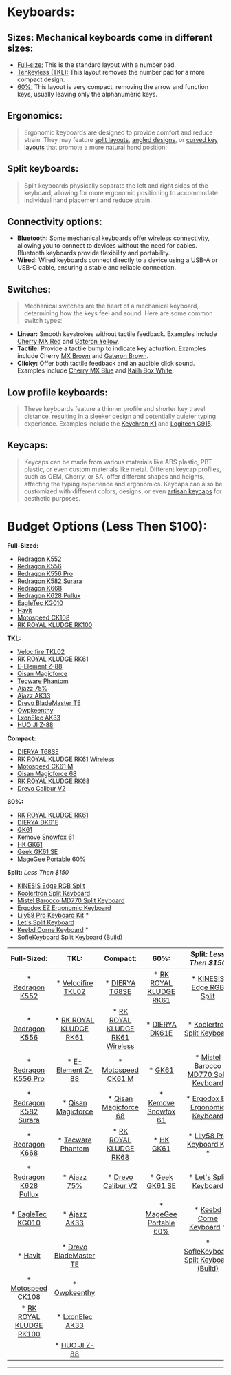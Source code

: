 # Keyboards:

## **Sizes: Mechanical keyboards come in different sizes:**
* [Full-size:](https://blog.wooting.nl/wp-content/uploads/2018/01/Full-size-keyboard-form-factor-min.png) This is the standard layout with a number pad.
* [Tenkeyless (TKL):](https://www.keebtalk.com/uploads/db8059/original/2X/6/6647610ebcb6b7f7028c3cca9e685a902e740c82.png) This layout removes the number pad for a more compact design.
* [60%:](https://www.keebtalk.com/uploads/db8059/original/1X/32e6dc25153a1cc2f4af3fbfca3d21f69aeb7173.png) This layout is very compact, removing the arrow and function keys, usually leaving only the alphanumeric keys.

## **Ergonomics:**
> Ergonomic keyboards are designed to provide comfort and reduce strain. They may feature [split layouts](https://external-content.duckduckgo.com/iu/?u=https%3A%2F%2Fvoltcave.com%2Fwp-content%2Fuploads%2F2020%2F04%2Fdantambok-superme-mechanical-keyboard.jpg&f=1&nofb=1&ipt=7db6e420911c128b97cab2f959ee324f849a2266c532341aa565288e14fb8ce8&ipo=images), [angled designs](https://external-content.duckduckgo.com/iu/?u=http%3A%2F%2Fwww.boundlessat.com%2Fcore%2Fmedia%2Fmedia.nl%3Fid%3D1195799%26c%3D1281905%26h%3D9adcffe9783e3e69ae8b&f=1&nofb=1&ipt=9f591fc76a8fd69684ef10b729f12a53646a06d4b8005a487a1e47ca070390a2&ipo=images), or [curved key layouts](https://external-content.duckduckgo.com/iu/?u=https%3A%2F%2Fbastardkb.com%2Fwp-content%2Fuploads%2F2021%2F04%2FIMG_0535_transparent-1024x768.png&f=1&nofb=1&ipt=50815142fafb81fe30c24901f38ef7d5a717e98a2943f5d8ff1e80f6a1744f3d&ipo=images) that promote a more natural hand position.

## **Split keyboards:**
> Split keyboards physically separate the left and right sides of the keyboard, allowing for more ergonomic positioning to accommodate individual hand placement and reduce strain.

## **Connectivity options:**
* __Bluetooth:__ Some mechanical keyboards offer wireless connectivity, allowing you to connect to devices without the need for cables. Bluetooth keyboards provide flexibility and portability.
* __Wired:__ Wired keyboards connect directly to a device using a USB-A or USB-C cable, ensuring a stable and reliable connection.

## **Switches:**
> Mechanical switches are the heart of a mechanical keyboard, determining how the keys feel and sound. Here are some common switch types:

* __Linear:__ Smooth keystrokes without tactile feedback. Examples include [Cherry MX Red](https://www.youtube.com/shorts/VWSCTktPIZ4) and [Gateron Yellow](https://www.youtube.com/shorts/9PxmoIKHGeg).
* __Tactile:__ Provide a tactile bump to indicate key actuation. Examples include Cherry [MX Brown](https://www.youtube.com/shorts/VWSCTktPIZ4) and [Gateron Brown](https://www.youtube.com/shorts/9PxmoIKHGeg).
* __Clicky:__ Offer both tactile feedback and an audible click sound. Examples include [Cherry MX Blue](https://www.youtube.com/shorts/VWSCTktPIZ4) and [Kailh Box White](https://www.youtube.com/shorts/KzxUIQKw9EI).

## **Low profile keyboards:**
> These keyboards feature a thinner profile and shorter key travel distance, resulting in a sleeker design and potentially quieter typing experience. Examples include the [Keychron K1](https://www.youtube.com/watch?v=mZuTxsJ7s1I) and [Logitech G915](https://www.youtube.com/watch?v=DvZQS0mMcVM).

## **Keycaps:**
> Keycaps can be made from various materials like ABS plastic, PBT plastic, or even custom materials like metal. Different keycap profiles, such as OEM, Cherry, or SA, offer different shapes and heights, affecting the typing experience and ergonomics. Keycaps can also be customized with different colors, designs, or even [artisan keycaps](https://external-content.duckduckgo.com/iu/?u=https%3A%2F%2Ffeedbeater.com%2Fwp-content%2Fuploads%2F2021%2F01%2Fimage2-1.jpg&f=1&nofb=1&ipt=114470442f2db3098640e5b061b7588789f21afc86f6cba9e3daa9814568c9f9&ipo=images) for aesthetic purposes.

# **Budget Options (Less Then $100):**

__Full-Sized:__
* [Redragon K552](https://a.co/d/6DwP73y)
* [Redragon K556](https://a.co/d/55Jo7Un)
* [Redragon K556 Pro](https://a.co/d/8f3WBTW)
* [Redragon K582 Surara](https://a.co/d/eanXJDG)
* [Redragon K668](https://a.co/d/ia9ZxBn)
* [Redragon K628 Pullux](https://a.co/d/i0jdu8d)
* [EagleTec KG010](https://a.co/d/fyEAVmH)
* [Havit](https://a.co/d/7xUsr7F)
* [Motospeed CK108](https://a.co/d/0prfwa6)
* [RK ROYAL KLUDGE RK100](https://a.co/d/flxLDBl)

__TKL:__
* [Velocifire TKL02](https://a.co/d/5eOm2C2)
* [RK ROYAL KLUDGE RK61](https://a.co/d/72kEROy)
* [E-Element Z-88](https://a.co/d/3l0Ozfi)
* [Qisan Magicforce](https://a.co/d/7PzxKuC)
* [Tecware Phantom](https://a.co/d/igkbdyz)
* [Ajazz 75%](https://a.co/d/4sGco3n)
* [Ajazz AK33](https://a.co/d/1sExAlJ)
* [Drevo BladeMaster TE](https://a.co/d/hEygw0T)
* [Owpkeenthy](https://a.co/d/jhW873r)
* [LxonElec AK33](https://a.co/d/iGT8g5o)
* [HUO JI Z-88](https://a.co/d/h0HQmzp)

__Compact:__
* [DIERYA T68SE](https://a.co/d/44TEndC)
* [RK ROYAL KLUDGE RK61 Wireless](https://a.co/d/iD5IK4z)
* [Motospeed CK61 M](https://a.co/d/2uffk4I)
* [Qisan Magicforce 68](https://a.co/d/7xiSWQo)
* [RK ROYAL KLUDGE RK68](https://a.co/d/fbfLtXW)
* [Drevo Calibur V2](https://a.co/d/7rPl2s1)

__60%:__
* [RK ROYAL KLUDGE RK61](https://a.co/d/31Z4tWm)
* [DIERYA DK61E](https://a.co/d/dbIaVCY)
* [GK61](https://a.co/d/2CNNqTr)
* [Kemove Snowfox 61](https://a.co/d/4yUrd1y)
* [HK GK61](https://a.co/d/ck2ikov)
* [Geek GK61 SE](https://a.co/d/7buPwza)
* [MageGee Portable 60%](https://a.co/d/ixJehxx)

__Split:__ *Less Then $150*
* [KINESIS Edge RGB Split](https://a.co/d/gq34hsr) 
* [Koolertron Split Keyboard](https://a.co/d/gYOvd4s)
* [Mistel Barocco MD770 Split Keyboard](http://mistelkeyboard.com/products/d11cf7a73da49468e2a530b4cf18e76c)
* [Ergodox EZ Ergonomic Keyboard](https://ergodox-ez.com)
* [Lily58 Pro Keyboard Kit](https://keebd.com/en-ca/products/lily58-pro-keyboard-kit) *
* [Let's Split Keyboard](https://mechboards.co.uk/products/lets-split-kit)
* [Keebd Corne Keyboard](https://keebd.com/en-us/products/corne-cherry-v3-rgb-keyboard-kit) * 
* [SofleKeyboard Split Keyboard (Build)](https://josefadamcik.github.io/SofleKeyboard/)

|                  **Full-Sized:**                  |                     **TKL:**                     |                        **Compact:**                       |                     **60%:**                     |                                          **Split: _Less Then $150_**                                         |
|:-------------------------------------------------:|:------------------------------------------------:|:---------------------------------------------------------:|:------------------------------------------------:|:------------------------------------------------------------------------------------------------------------:|
| * [Redragon K552](https://a.co/d/6DwP73y)         | * [Velocifire TKL02](https://a.co/d/5eOm2C2)     | * [DIERYA T68SE](https://a.co/d/44TEndC)                  | * [RK ROYAL KLUDGE RK61](https://a.co/d/31Z4tWm) | * [KINESIS Edge RGB Split](https://a.co/d/gq34hsr)                                                           |
| * [Redragon K556](https://a.co/d/55Jo7Un)         | * [RK ROYAL KLUDGE RK61](https://a.co/d/72kEROy) | * [RK ROYAL KLUDGE RK61 Wireless](https://a.co/d/iD5IK4z) | * [DIERYA DK61E](https://a.co/d/dbIaVCY)         | * [Koolertron Split Keyboard](https://a.co/d/gYOvd4s)                                                        |
| * [Redragon K556 Pro](https://a.co/d/8f3WBTW)     | * [E-Element Z-88](https://a.co/d/3l0Ozfi)       | * [Motospeed CK61 M](https://a.co/d/2uffk4I)              | * [GK61](https://a.co/d/2CNNqTr)                 | * [Mistel Barocco MD770 Split Keyboard](http://mistelkeyboard.com/products/d11cf7a73da49468e2a530b4cf18e76c) |
| * [Redragon K582 Surara](https://a.co/d/eanXJDG)  | * [Qisan Magicforce](https://a.co/d/7PzxKuC)     | * [Qisan Magicforce 68](https://a.co/d/7xiSWQo)           | * [Kemove Snowfox 61](https://a.co/d/4yUrd1y)    | * [Ergodox EZ Ergonomic Keyboard](https://ergodox-ez.com)                                                    |
| * [Redragon K668](https://a.co/d/ia9ZxBn)         | * [Tecware Phantom](https://a.co/d/igkbdyz)      | * [RK ROYAL KLUDGE RK68](https://a.co/d/fbfLtXW)          | * [HK GK61](https://a.co/d/ck2ikov)              | * [Lily58 Pro Keyboard Kit](https://keebd.com/en-ca/products/lily58-pro-keyboard-kit) *                      |
| * [Redragon K628 Pullux](https://a.co/d/i0jdu8d)  | * [Ajazz 75%](https://a.co/d/4sGco3n)            | * [Drevo Calibur V2](https://a.co/d/7rPl2s1)              | * [Geek GK61 SE](https://a.co/d/7buPwza)         | * [Let's Split Keyboard](https://mechboards.co.uk/products/lets-split-kit)                                   |
| * [EagleTec KG010](https://a.co/d/fyEAVmH)        | * [Ajazz AK33](https://a.co/d/1sExAlJ)           |                                                           | * [MageGee Portable 60%](https://a.co/d/ixJehxx) | * [Keebd Corne Keyboard](https://keebd.com/en-us/products/corne-cherry-v3-rgb-keyboard-kit) *                |
| * [Havit](https://a.co/d/7xUsr7F)                 | * [Drevo BladeMaster TE](https://a.co/d/hEygw0T) |                                                           |                                                  | * [SofleKeyboard Split Keyboard (Build)](https://josefadamcik.github.io/SofleKeyboard/)                      |
| * [Motospeed CK108](https://a.co/d/0prfwa6)       | * [Owpkeenthy](https://a.co/d/jhW873r)           |                                                           |                                                  |                                                                                                              |
| * [RK ROYAL KLUDGE RK100](https://a.co/d/flxLDBl) | * [LxonElec AK33](https://a.co/d/iGT8g5o)        |                                                           |                                                  |                                                                                                              |
|                                                   | * [HUO JI Z-88](https://a.co/d/h0HQmzp)          |                                                           |                                                  |                                                                                                              |











** ** 